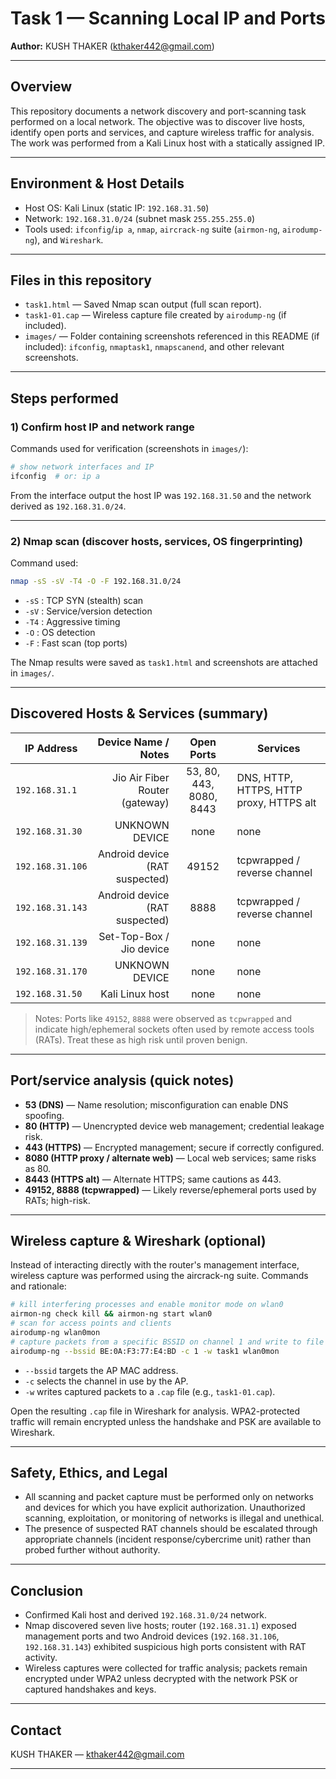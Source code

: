 # Task 1 — Scanning Local IP and Ports

**Author:** KUSH THAKER (kthaker442@gmail.com)

---

## Overview
This repository documents a network discovery and port-scanning task performed on a local network. The objective was to discover live hosts, identify open ports and services, and capture wireless traffic for analysis. The work was performed from a Kali Linux host with a statically assigned IP.

---

## Environment & Host Details
- Host OS: Kali Linux (static IP: `192.168.31.50`)
- Network: `192.168.31.0/24` (subnet mask `255.255.255.0`)
- Tools used: `ifconfig`/`ip a`, `nmap`, `aircrack-ng` suite (`airmon-ng`, `airodump-ng`), and `Wireshark`.

---

## Files in this repository
- `task1.html` — Saved Nmap scan output (full scan report).
- `task1-01.cap` — Wireless capture file created by `airodump-ng` (if included).
- `images/` — Folder containing screenshots referenced in this README (if included): `ifconfig`, `nmaptask1`, `nmapscanend`, and other relevant screenshots.

---

## Steps performed

### 1) Confirm host IP and network range
Commands used for verification (screenshots in `images/`):

```bash
# show network interfaces and IP
ifconfig  # or: ip a
```

From the interface output the host IP was `192.168.31.50` and the network derived as `192.168.31.0/24`.

---

### 2) Nmap scan (discover hosts, services, OS fingerprinting)
Command used:

```bash
nmap -sS -sV -T4 -O -F 192.168.31.0/24
```

- `-sS` : TCP SYN (stealth) scan
- `-sV` : Service/version detection
- `-T4` : Aggressive timing
- `-O` : OS detection
- `-F` : Fast scan (top ports)

The Nmap results were saved as `task1.html` and screenshots are attached in `images/`.

---

## Discovered Hosts & Services (summary)

| IP Address | Device Name / Notes | Open Ports | Services |
|---|---:|:---:|---|
| `192.168.31.1` | Jio Air Fiber Router (gateway) | 53, 80, 443, 8080, 8443 | DNS, HTTP, HTTPS, HTTP proxy, HTTPS alt |
| `192.168.31.30` | UNKNOWN DEVICE | none | none |
| `192.168.31.106` | Android device (RAT suspected) | 49152 | tcpwrapped / reverse channel |
| `192.168.31.143` | Android device (RAT suspected) | 8888 | tcpwrapped / reverse channel |
| `192.168.31.139` | Set-Top-Box / Jio device | none | none |
| `192.168.31.170` | UNKNOWN DEVICE | none | none |
| `192.168.31.50` | Kali Linux host | none | none |

> Notes: Ports like `49152`, `8888` were observed as `tcpwrapped` and indicate high/ephemeral sockets often used by remote access tools (RATs). Treat these as high risk until proven benign.

---

## Port/service analysis (quick notes)
- **53 (DNS)** — Name resolution; misconfiguration can enable DNS spoofing.
- **80 (HTTP)** — Unencrypted device web management; credential leakage risk.
- **443 (HTTPS)** — Encrypted management; secure if correctly configured.
- **8080 (HTTP proxy / alternate web)** — Local web services; same risks as 80.
- **8443 (HTTPS alt)** — Alternate HTTPS; same cautions as 443.
- **49152, 8888 (tcpwrapped)** — Likely reverse/ephemeral ports used by RATs; high-risk.

---

## Wireless capture & Wireshark (optional)
Instead of interacting directly with the router's management interface, wireless capture was performed using the aircrack-ng suite. Commands and rationale:

```bash
# kill interfering processes and enable monitor mode on wlan0
airmon-ng check kill && airmon-ng start wlan0
# scan for access points and clients
airodump-ng wlan0mon
# capture packets from a specific BSSID on channel 1 and write to file
airodump-ng --bssid BE:0A:F3:77:E4:BD -c 1 -w task1 wlan0mon
```

- `--bssid` targets the AP MAC address.
- `-c` selects the channel in use by the AP.
- `-w` writes captured packets to a `.cap` file (e.g., `task1-01.cap`).

Open the resulting `.cap` file in Wireshark for analysis. WPA2-protected traffic will remain encrypted unless the handshake and PSK are available to Wireshark.

---

## Safety, Ethics, and Legal
- All scanning and packet capture must be performed only on networks and devices for which you have explicit authorization. Unauthorized scanning, exploitation, or monitoring of networks is illegal and unethical.
- The presence of suspected RAT channels should be escalated through appropriate channels (incident response/cybercrime unit) rather than probed further without authority.

---

## Conclusion
- Confirmed Kali host and derived `192.168.31.0/24` network.
- Nmap discovered seven live hosts; router (`192.168.31.1`) exposed management ports and two Android devices (`192.168.31.106`, `192.168.31.143`) exhibited suspicious high ports consistent with RAT activity.
- Wireless captures were collected for traffic analysis; packets remain encrypted under WPA2 unless decrypted with the network PSK or captured handshakes and keys.

---

## Contact
KUSH THAKER — kthaker442@gmail.com

---
